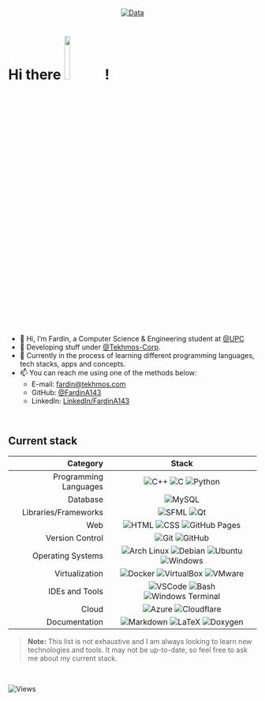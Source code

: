 <br>
<div align="center">
  
[![Data](https://github-profile-summary-cards.vercel.app/api/cards/profile-details?username=FardinA143&theme=github_dark)](https://github.com/FardinA143)
<br>
</div>

# Hi there <img src=https://cdn.betterttv.net/emote/656a01b4459bcb974d026ed1/3x.webp width=15%>  !

- 👋 Hi, I’m Fardin, a Computer Science & Engineering student at [@UPC](https://github.com/UPC)
- 💼 Developing stuff under [@Tekhmos-Corp](https://github.com/Tekhmos-Corp).
- 📖 Currently in the process of learning different programming languages, tech stacks, apps and concepts.
- 📫 You can reach me using one of the methods below:
	- E-mail: fardin@tekhmos.com
	-  GitHub: [@FardinA143](https://github.com/FardinA143)
	- LinkedIn: [LinkedIn/FardinA143](https://linkedin.com/in/FardinA143)
<br>

## Current stack

| Category | Stack | 
|--:|:---:|
|Programming Languages|![C++](https://img.shields.io/badge/c++-%2300599C.svg?style=for-the-badge&logo=c%2B%2B&logoColor=white) ![C](https://img.shields.io/badge/c-%2300599C.svg?style=for-the-badge&logo=c&logoColor=white) ![Python](https://img.shields.io/badge/python-3670A0?style=for-the-badge&logo=python&logoColor=ffffff) |
|Database|![MySQL](https://img.shields.io/badge/mysql-%2300f.svg?style=for-the-badge&logo=mysql&logoColor=white) |
| Libraries/Frameworks | ![SFML](https://img.shields.io/badge/SFML-8CC445?style=for-the-badge&logo=sfml&logoColor=white) ![Qt](https://img.shields.io/badge/Qt-41CD52?style=for-the-badge&logo=Qt&logoColor=white) |
| Web | ![HTML](https://img.shields.io/badge/HTML-E34F26?style=for-the-badge&logo=html5&logoColor=white) ![CSS](https://img.shields.io/badge/CSS-1572B6?style=for-the-badge&logo=css3&logoColor=white) ![GitHub Pages](https://img.shields.io/badge/GitHub_Pages-181717?style=for-the-badge&logo=github&logoColor=white) |
| Version Control | ![Git](https://img.shields.io/badge/Git-F05032?style=for-the-badge&logo=git&logoColor=white) ![GitHub](https://img.shields.io/badge/GitHub-181717?style=for-the-badge&logo=github&logoColor=white) |
| Operating Systems | ![Arch Linux](https://img.shields.io/badge/Arch_Linux-1793D1?style=for-the-badge&logo=arch-linux&logoColor=white) ![Debian](https://img.shields.io/badge/Debian-A81D33?style=for-the-badge&logo=debian&logoColor=white) ![Ubuntu](https://img.shields.io/badge/Ubuntu-E95420?style=for-the-badge&logo=ubuntu&logoColor=white) ![Windows](https://img.shields.io/badge/Windows-0078D6?style=for-the-badge&logo=windows&logoColor=white) |
|Virtualization| ![Docker](https://img.shields.io/badge/Docker-2496ED?style=for-the-badge&logo=docker&logoColor=white) ![VirtualBox](https://img.shields.io/badge/VirtualBox-183A61?style=for-the-badge&logo=virtualbox&logoColor=white) ![VMware](https://img.shields.io/badge/VMware-607078?style=for-the-badge&logo=vmware&logoColor=white) |
|IDEs and Tools| ![VSCode](https://img.shields.io/badge/Visual_Studio_Code-0078d7?style=for-the-badge&logo=visual-studio-code&logoColor=white) ![Bash](https://img.shields.io/badge/Bash-4EAA25?style=for-the-badge&logo=gnu-bash&logoColor=white) ![Windows Terminal](https://img.shields.io/badge/Windows_Terminal-4D4D4D?style=for-the-badge&logo=windows-terminal&logoColor=white) |
|Cloud| ![Azure](https://img.shields.io/badge/Microsoft_Azure-0089D6?style=for-the-badge&logo=microsoft-azure&logoColor=white) ![Cloudflare](https://img.shields.io/badge/Cloudflare-F38020?style=for-the-badge&logo=cloudflare&logoColor=white) |
|Documentation| ![Markdown](https://img.shields.io/badge/Markdown-000000?style=for-the-badge&logo=markdown&logoColor=white) ![LaTeX](https://img.shields.io/badge/LaTeX-008080?style=for-the-badge&logo=latex&logoColor=white) ![Doxygen](https://img.shields.io/badge/Doxygen-000000?style=for-the-badge&logo=doxygen&logoColor=white) |

> **Note:** This list is not exhaustive and I am always looking to learn new technologies and tools. It may not be up-to-date, so feel free to ask me about my current stack.

<br>

![Views](https://img.shields.io/endpoint?url=https%3A%2F%2Fhits.dwyl.com%2FFardinA143%2FFardinA143.json&style=for-the-badge&label=Views&labelColor=black&color=blue)



